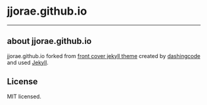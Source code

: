 # jjorae.github.io
----
## about jjorae.github.io
jjorae.github.io forked from [front cover jekyll theme](https://github.com/dashingcode/front-cover) created by [dashingcode](https://github.com/dashingcode) and used [Jekyll](http://jekyllrb.com).

## License
MIT licensed.
